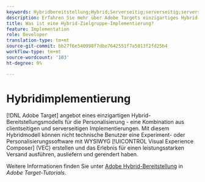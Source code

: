 ```yaml
---
keywords: Hybridbereitstellung;Hybrid;Serverseitig;serverseitig;serverseitig;clientseitig;clientseitig;Hybridimplementierung
description: Erfahren Sie mehr über Adobe Targets einzigartiges Hybrid-Bereitstellungsmodell für die Personalisierung, die Kombination clientseitiger und serverseitiger Implementierungen.
title: Was ist eine Hybrid-Zielgruppe-Implementierung?
feature: Implementation
role: Developer
translation-type: tm+mt
source-git-commit: bb27f6e540998f7dbe7642551f7a5013f2fd25b4
workflow-type: tm+mt
source-wordcount: '103'
ht-degree: 0%

---
```



# Hybridimplementierung

[!DNL Adobe Target] angebot eines einzigartigen Hybrid-Bereitstellungsmodells für die Personalisierung - eine Kombination aus clientseitigen und serverseitigen Implementierungen. Mit diesem Hybridmodell können nicht technische Benutzer eine Experiment- oder Personalisierungssoftware mit WYSIWYG [!UICONTROL Visual Experience Composer] (VEC) erstellen und das Erlebnis für einen leistungsstarken Versand ausführen, ausliefern und gerendert haben.

Weitere Informationen finden Sie unter [Adobe Hybrid-Bereitstellung](https://experienceleague.adobe.com/docs/target-learn/tutorials/implementation/hybrid-deployment.html) in *Adobe Target-Tutorials*.
